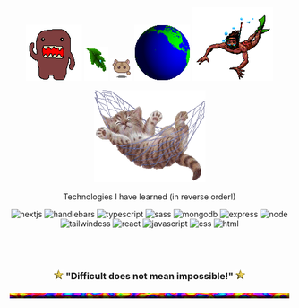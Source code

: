 <!-- ![Header](./header.gif) -->
<div align="center">
  
 ![domo](./alldo-mo.gif) ![text decoration](./leafdrop.gif) ![angel](./M.angel010.gif) ![earth](./earthspin.gif) ![angel](./manswim_bf16.gif)

</div>
 
<div align="center">
 
 ![cute cat in hammok](./swingham.gif) 

  Technologies I have learned (in reverse order!)
  
  <div>
  
  <!--https://devicon.dev/-->

  
  <img src="https://cdn.jsdelivr.net/gh/devicons/devicon/icons/nextjs/nextjs-line.svg" title="nextjs" alt="nextjs" width=50 height=50 />
          
  <img src="https://cdn.jsdelivr.net/gh/devicons/devicon/icons/handlebars/handlebars-original.svg" title="handlebars" alt="handlebars" width=50 height=50 />
          
  <img src="https://cdn.jsdelivr.net/gh/devicons/devicon/icons/typescript/typescript-original.svg" title="typescript" alt="typescript" width=50 height=50 />

  <img src="https://cdn.jsdelivr.net/gh/devicons/devicon/icons/sass/sass-original.svg" title="sass" alt="sass" width=50 height=50 />       
  
  <img src="https://cdn.jsdelivr.net/gh/devicons/devicon/icons/mongodb/mongodb-original-wordmark.svg" title="mongodb" alt="mongodb" width=50 height=50 />
          
  <img src="https://cdn.jsdelivr.net/gh/devicons/devicon/icons/express/express-original-wordmark.svg" title="express" alt="express" width=50 height=50 />
  
 <img src="https://cdn.jsdelivr.net/gh/devicons/devicon/icons/nodejs/nodejs-plain-wordmark.svg" title="node" alt="node" width=50 height=50 />

  <img src="https://cdn.jsdelivr.net/gh/devicons/devicon/icons/tailwindcss/tailwindcss-plain.svg" title="tailwindcss" alt="tailwindcss" width=50 height=50 />
          
  <img src="https://cdn.jsdelivr.net/gh/devicons/devicon/icons/react/react-original-wordmark.svg" title="react" alt="react" width=50 height=50 />
          
  <img src="https://cdn.jsdelivr.net/gh/devicons/devicon/icons/javascript/javascript-original.svg" title="javascript" alt="javascript" width=50 height=50 />

  <img src="https://cdn.jsdelivr.net/gh/devicons/devicon/icons/css3/css3-plain-wordmark.svg" title="css" alt="css" width=50 height=50 />
          
  <img src="https://cdn.jsdelivr.net/gh/devicons/devicon/icons/html5/html5-plain-wordmark.svg" title="html" alt="html" width=50 height=50 width=50 height=50 />
  </div>

  <br/>
  <br/>
  <br/>
 
 ### ![point](./Point04.gif) "Difficult does not mean impossible!" ![point](./Point04.gif)
  
![hr](./cookiehr.gif)

</div>

          
<!-- 
- [] add my favorite projects/links that i want people to checkout

-->
